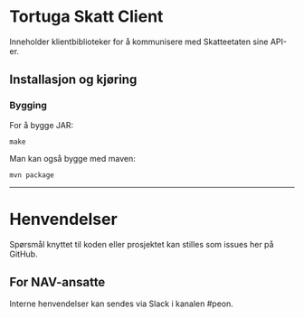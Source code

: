 Tortuga Skatt Client
====================

Inneholder klientbiblioteker for å kommunisere med Skatteetaten sine API-er.

## Installasjon og kjøring

### Bygging

For å bygge JAR:

```
make
```

Man kan også bygge med maven:

```
mvn package
```

---

# Henvendelser

Spørsmål knyttet til koden eller prosjektet kan stilles som issues her på GitHub.

## For NAV-ansatte

Interne henvendelser kan sendes via Slack i kanalen #peon.
